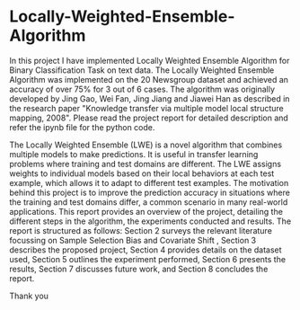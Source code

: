 # Locally-Weighted-Ensemble-Algorithm
In this project I have implemented Locally Weighted Ensemble Algorithm for Binary Classification Task on text data. The Locally Weighted Ensemble Algorithm was implemented on the 20 Newsgroup dataset and achieved an accuracy of over 75% for 3 out of 6 cases. The algorithm was originally developed by Jing Gao, Wei Fan, Jing Jiang and Jiawei Han as described in the research paper "Knowledge transfer via multiple model local structure mapping, 2008". Please read the project report for detailed description and refer the ipynb file for the python code. 

The Locally Weighted Ensemble (LWE) is a novel algorithm that combines multiple models to make predictions. It is useful in
transfer learning problems where training and test domains are different. The LWE assigns weights to individual models based
on their local behaviors at each test example, which allows it to adapt to different test examples.
The motivation behind this project is to improve the prediction accuracy in situations where the training and test domains
differ, a common scenario in many real-world applications. This report provides an overview of the project, detailing the
different steps in the algorithm, the experiments conducted and results.
The report is structured as follows: Section 2 surveys the relevant literature focussing on Sample Selection Bias and Covariate
Shift , Section 3 describes the proposed project, Section 4 provides details on the dataset used, Section 5 outlines the
experiment performed, Section 6 presents the results, Section 7 discusses future work, and Section 8 concludes the report.

Thank you

